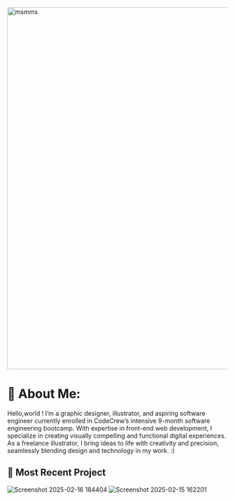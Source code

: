 <img width="826" alt="msmms" src="https://github.com/user-attachments/assets/1c5d5b5b-c252-45ab-a9cb-80b8ff26417c" />

# 🌱 About Me:
Hello,world ! I’m a graphic designer, illustrator, and aspiring software engineer currently enrolled in CodeCrew’s intensive 9-month software engineering bootcamp. With expertise in front-end web development, I specialize in creating visually compelling and functional digital experiences. As a freelance illustrator, I bring ideas to life with creativity and precision, seamlessly blending design and technology in my work. :)

  ## 🌱 Most Recent Project 
![Screenshot 2025-02-16 184404](https://github.com/user-attachments/assets/2135a7ce-047e-4a95-beb0-de27d6914b9b)
![Screenshot 2025-02-15 162201](https://github.com/user-attachments/assets/e189ac99-e7dc-4c42-8a71-e3fc8ae3ddda)

